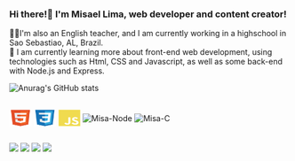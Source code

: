 ### Hi there!👋 I'm Misael Lima, web developer and content creator! 

<!--
**misalima/misalima** is a ✨ _special_ ✨ repository because its `README.md` (this file) appears on your GitHub profile.

Here are some ideas to get you started:

- 🔭 I’m currently working on ...
- 🌱 I’m currently learning ...
- 👯 I’m looking to collaborate on ...
- 🤔 I’m looking for help with ...
- 💬 Ask me about ...
- 📫 How to reach me: ...
- 😄 Pronouns: ...
- ⚡ Fun fact: ...
-->
👨‍🏫I'm also an English teacher, and I am currently working in a highschool in Sao Sebastiao, AL, Brazil.  
🌱 I am currently learning more about front-end web development, using technologies such as Html, CSS and Javascript, as well as some back-end with Node.js and Express.

![Anurag's GitHub stats](https://github-readme-stats.vercel.app/api?username=misalima&show_icons=true&theme=dark)

<div style="display: inline_block"><br>
  <img align="center" alt="Misa-HTML" height="30" width="40" src="https://raw.githubusercontent.com/devicons/devicon/master/icons/html5/html5-original.svg">
  <img align="center" alt="Misa-CSS" height="30" width="40" src="https://raw.githubusercontent.com/devicons/devicon/master/icons/css3/css3-original.svg">
  <img align="center" alt="Misa-Js" height="30" width="40" src="https://raw.githubusercontent.com/devicons/devicon/master/icons/javascript/javascript-plain.svg">
  <img align="center" alt="Misa-Node" height="30" width="40" src="https://cdn.jsdelivr.net/gh/devicons/devicon/icons/nodejs/nodejs-original.svg" />
  <img align="center" alt="Misa-C" height="30" width="40" src="https://cdn.jsdelivr.net/gh/devicons/devicon/icons/c/c-original.svg" />
 
  
  
</div>
  
  ##
 
<div> 
  <a href="https://www.linkedin.com/in/misaellima" target="_blank"><img src="https://img.shields.io/badge/-LinkedIn-%230077B5?style=for-the-badge&logo=linkedin&logoColor=white" target="_blank"></a> 
  <a href="https://instagram.com/misael.limaa" target="_blank"><img src="https://img.shields.io/badge/-Instagram-%23E4405F?style=for-the-badge&logo=instagram&logoColor=white" target="_blank"></a>
 	<a href = "mailto:misael.alisson14@gmail.com"><img src="https://img.shields.io/badge/-Gmail-%23333?style=for-the-badge&logo=gmail&logoColor=white" target="_blank"></a>
  <a href="https://www.youtube.com/channel/UC26EOZp9euu-JtxkGIUzb7w" target="_blank"><img src="https://img.shields.io/badge/YouTube-FF0000?style=for-the-badge&logo=youtube&logoColor=white" target="_blank"></a>
</div>
